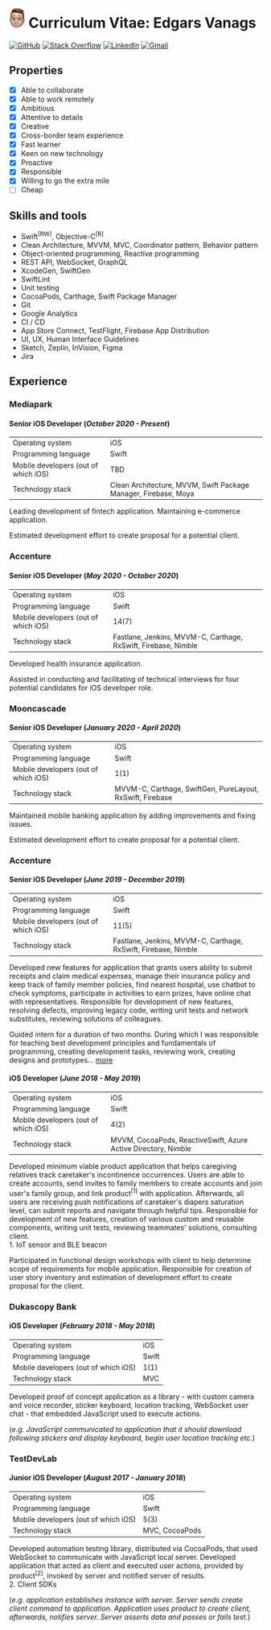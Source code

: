 <img src="https://github.com/esesmuedgars/CurriculumVitae/blob/assets/memoji.png" alt="Memoji" height="40"> Curriculum Vitae: Edgars Vanags
======================================

[![GitHub](https://img.shields.io/badge/Account%20on-GitHub-24292E.svg)](https://github.com/esesmuedgars)
[![Stack Overflow](https://img.shields.io/badge/Account%20on-Stack%20Overflow-F48024.svg)](https://stackoverflow.com/users/7890303/esesmuedgars?tab=profile)
[![LinkedIn](https://img.shields.io/badge/Account%20on-LinkedIn-0077B5.svg)](https://www.linkedin.com/in/edgarsvanags/)
[![Gmail](https://img.shields.io/badge/Send%20to-Gmail-D44638.svg)](mailto:edgars.vanags1@gmail.com?subject=iOS%20Developer&body=Hello%20Edgars,%20)

## Properties

- [X] Able to collaborate
- [X] Able to work remotely
- [X] Ambitious
- [X] Attentive to details
- [X] Creative
- [X] Cross-border team experience
- [X] Fast learner
- [X] Keen on new technology
- [X] Proactive
- [X] Responsible
- [X] Willing to go the extra mile
- [ ] Cheap

## Skills and tools

- Swift<sup>[RW]</sup>, Objective-C<sup>[R]</sup>
- Clean Architecture, MVVM, MVC, Coordinator pattern, Behavior pattern
- Object-oriented programming, Reactive programming
- REST API, WebSocket, GraphQL
- XcodeGen, SwiftGen
- SwiftLint
- Unit testing
- CocoaPods, Carthage, Swift Package Manager
- Git
- Google Analytics
- CI / CD
- App Store Connect, TestFlight, Firebase App Distribution
- UI, UX, Human Interface Guidelines
- Sketch, Zeplin, InVision, Figma
- Jira

## Experience

### Mediapark

#### Senior iOS Developer (_October 2020 - Present_)

<table>
  <tr>
    <td>Operating system</td>
    <td>iOS</td>
  </tr>
  <tr>
    <td>Programming language</td>
    <td>Swift</td>
  </tr>
  <tr>
    <td>Mobile developers (out of which iOS)</td>
    <td>TBD</td>
  </tr>
  <tr>
    <td>Technology stack</td>
    <td>Clean Architecture, MVVM, Swift Package Manager, Firebase, Moya</td>
  </tr>
</table>

Leading development of fintech application. Maintaining e-commerce application.

Estimated development effort to create proposal for a potential client.

<!--
### Sparq
#### Lead iOS Developer (_October 2020 - October 2020_)
Leading development of fintech application.
-->

### Accenture

#### Senior iOS Developer (_May 2020 - October 2020_)

<table>
  <tr>
    <td>Operating system</td>
    <td>iOS</td>
  </tr>
  <tr>
    <td>Programming language</td>
    <td>Swift</td>
  </tr>
  <tr>
    <td>Mobile developers (out of which iOS)</td>
    <td>14(7)</td>
  </tr>
  <tr>
    <td>Technology stack</td>
    <td>Fastlane, Jenkins, MVVM-C, Carthage, RxSwift, Firebase, Nimble</td>
  </tr>
</table>

Developed health insurance application.

Assisted in conducting and facilitating of technical interviews for four potential candidates for iOS developer role.

### Mooncascade

#### Senior iOS Developer (_January 2020 - April 2020_)

<table>
  <tr>
    <td>Operating system</td>
    <td>iOS</td>
  </tr>
  <tr>
    <td>Programming language</td>
    <td>Swift</td>
  </tr>
  <tr>
    <td>Mobile developers (out of which iOS)</td>
    <td>1(1)</td>
  </tr>
  <tr>
    <td>Technology stack</td>
    <td>MVVM-C, Carthage, SwiftGen, PureLayout, RxSwift, Firebase</td>
  </tr>
</table>

Maintained mobile banking application by adding improvements and fixing issues.

Estimated development effort to create proposal for a potential client.

### Accenture

#### Senior iOS Developer (_June 2019 - December 2019_)

<table>
  <tr>
    <td>Operating system</td>
    <td>iOS</td>
  </tr>
  <tr>
    <td>Programming language</td>
    <td>Swift</td>
  </tr>
  <tr>
    <td>Mobile developers (out of which iOS)</td>
    <td>11(5)</td>
  </tr>
  <tr>
    <td>Technology stack</td>
    <td>Fastlane, Jenkins, MVVM-C, Carthage, RxSwift, Firebase, Nimble</td>
  </tr>
</table>

<!--
- Chaperoning iOS development intern - teaching best Swift development principles and fundamentals of programming, creating development tasks, reviewing and overseeing work, creating designs with Sketch and prototypes with InVision, using Trello for task tracking;
- Developed Swift iOS application for insurance company in cross-border team, iOS development team consists of four people, including myself. Application allows users to submit receipts, start video call with doctor, manage insurance policies of linked family members, find nearest hospital based on current location. Using MVVM software architectural pattern and Coordinator pattern. Developing according to Gitflow Workflow with dedicated release, defect, feature, user-story etc. branches. Deeply integrated RxSwift and RxCocoa libraries. Responsible for development of new features, resolving of defects, completion of quality stories, writing of Unit tests. Reviewing solutions of colleagues.
-->

Developed new features for application that grants users ability to submit receipts and claim medical expenses, manage their insurance policy and keep track of family member policies, find nearest hospital, use chatbot to check symptoms, participate in activities to earn prizes, have online chat with representatives.
Responsible for development of new features, resolving defects, improving legacy code, writing unit tests and network substitutes, reviewing solutions of colleagues.

Guided intern for a duration of two months. During which I was responsible for teaching best development principles and fundamentals of programming, creating development tasks, reviewing work, creating designs and prototypes... [more](https://github.com/esesmuedgars/CurriculumVitae/blob/master/InternChaperone.md)

#### iOS Developer (_June 2018 - May 2019_)

<table>
  <tr>
    <td>Operating system</td>
    <td>iOS</td>
  </tr>
  <tr>
    <td>Programming language</td>
    <td>Swift</td>
  </tr>
  <tr>
    <td>Mobile developers (out of which iOS)</td>
    <td>4(2)</td>
  </tr>
  <tr>
    <td>Technology stack</td>
    <td>MVVM, CocoaPods, ReactiveSwift, Azure Active Directory, Nimble</td>
  </tr>
</table>

<!--
- Took initiative to prepare learning materials and review technical tasks for iOS Bootcamp;
- Developed Swift iOS application in cross-border team that would help caregiving relatives track caretakers incontinence occurrences. Utilising Microsoft Azure Active Directory, ReactiveSwift and ReactiveCocoa as well as MVVM software architectural pattern. Responsible for development and integration of client stated requirements, creation of various custom and reusable components. Reviewing solutions of teammates;
- Consulting of clients. Participated in functional design workshops with clients to help determine scope of requirements for mobile application. Responsible for creation of user story inventory and estimation of development effort to create proposal for the client.
-->

Developed minimum viable product application that helps caregiving relatives track caretaker's incontinence occurrences. Users are able to create accounts, send invites to family members to create accounts and join user's family group, and link product<sup>[1]</sup> with application. Afterwards, all users are receiving push notifications of caretaker's diapers saturation level, can submit reports and navigate through helpful tips.
Responsible for development of new features, creation of various custom and reusable components, writing unit tests, reviewing teammates' solutions, consulting client.<br>1. IoT sensor and BLE beacon

Participated in functional design workshops with client to help determine scope of requirements for mobile application. 
Responsible for creation of user story inventory and estimation of development effort to create proposal for the client.

### Dukascopy Bank

#### iOS Developer (_February 2018 - May 2018_)

<table>
  <tr>
    <td>Operating system</td>
    <td>iOS</td>
  </tr>
  <tr>
    <td>Programming language</td>
    <td>Swift</td>
  </tr>
  <tr>
    <td>Mobile developers (out of which iOS)</td>
    <td>1(1)</td>
  </tr>
  <tr>
    <td>Technology stack</td>
    <td>MVC</td>
  </tr>
</table>

<!--
- Developed proof of concept Swift social media application. Utilising WebKit native framework, implemented communication bridge between embedded Javascript application and native source code. Responsible for implementation of reusable classes and custom user interface elements.
-->

Developed proof of concept application as a library - with custom camera and voice recorder, sticker keyboard, location tracking, WebSocket user chat - that embedded JavaScript used to execute actions.

(_e.g. JavaScript communicated to application that it should download following stickers and display keyboard, begin user location tracking etc._)

### TestDevLab

#### Junior iOS Developer (_August 2017 - January 2018_)

<table>
  <tr>
    <td>Operating system</td>
    <td>iOS</td>
  </tr>
  <tr>
    <td>Programming language</td>
    <td>Swift</td>
  </tr>
  <tr>
    <td>Mobile developers (out of which iOS)</td>
    <td>5(3)</td>
  </tr>
  <tr>
    <td>Technology stack</td>
    <td>MVC, CocoaPods</td>
  </tr>
</table>

<!--
- Worked in project that tests iOS, Android and Web SDKs. Creating iOS demo application chatroom with live video streaming using some of those SDKs running on locally deployed Node.js server;
- Created and updated JavaScript FCM Push Notification test cases;
- Participated in Java for Android training, developed a demo Calculator Application using MVC architectural pattern, Interfaces, Activities, Asynchronous API calls, Shared Preferences, Services, Localisable content and Material Design guidelines;
- Developed demo Android mobile application that retrieves and displays connection's public IP address, coordinates and map marker of IP address source, ability to run data transfer rate speed test;
- Built Swift Library for iOS that communicates with JavaScript node server in order to run automated tests for client's product SDKs. Added Unit tests. Distributed library through CocoaPods dependency manager;
- Created automated tests for iOS DataSync SDK utilising self-made CocoaPod;
- Worked on creation of test automated for iOS IP Messaging SDK utilising self-made CocoaPod;
- Developed demo C++ library that created, opened, read and wrote to file using fstream class, created a bridge via which Swift demo application communicated with the library.
-->

Developed automation testing library, distributed via CocoaPods, that used WebSocket to communicate with JavaScript local server.
Developed application that acted as client and executed user actions, provided by product<sup>[2]</sup>, invoked by server and notified server of results.<br>2. Client SDKs

(_e.g. application establishes instance with server. Server sends create client command to application. Application uses product to create client, afterwards, notifies server. Server asserts data and passes or fails test._)

<!--
### Autentica
#### Junior iOS Developer (_July 2017 - August 2017_)
- Worked on iOS, Objective-C project, developing Bank Application, maintenance of existent application and implementation of new features and improvements, deploying new builds in HockeyApp.
-->

<!--
### Accenture
#### iOS Development Intern (_March 2017 - July 2017_)
- Investigated Realm mobile database by creating a Swift demo application with multi-threading to check whether Realm could handle the load of write operations if the project would be migrated from SQLite and Core Data;
- Developed a Swift demo application with multiple schemes based on existent project Web Services and Back-End APIs. User authentication and portrayal of API availability for a singed-in user;
- Been involved in Swift international project, worked on new screen implementations with MVVM architectural and OOP design patterns, bug fixes, different improvements and maintenance of existent application;
- Renewed Apple Distribution and Developer certificates, implemented Push Notifications Service
using Firebase platform for an project was developing React-Native application, worked solely, closely with client to finish deployment of application, implemented some client requested changes and bug fixes;
- Created Objective-C demo application that used self-created local Node Server and self-designed, static API that utilizes YouTube iFrames and WebView which was modified by injection of HTML/CSS/JS; 
- Investigated, inside, Objective-C project that allowed to book rooms, fixed issue regarding application not authenticating with provided API and not retrieving any data.
-->
